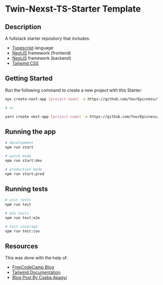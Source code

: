 # Twin-Nexst-TS-Starter Template

## Description

A fullstack starter repository that includes: 
- [Typescript](https://www.typescriptlang.org/docs/) language
- [NextJS](https://nextjs.org/docs/getting-started) framework (frontend)
- [NestJS](https://docs.nestjs.com/) framework (backend)
- [Tailwind CSS](https://tailwindcss.com/docs)

## Getting Started

Run the following command to create a new project with this Starter:

```bash
npx create-next-app [project-name] -e https://github.com/YourEpicness/twin-nexst-ts-starter

# or

yarn create next-app [project-name] -e https://github.com/YourEpicness/twin-nexst-ts-starter
```

## Running the app

```bash
# development
npm run start

# watch mode
npm run start:dev

# production mode
npm run start:prod
```

## Running tests

```bash
# unit tests
npm run test

# e2e tests
npm run test:e2e

# test coverage
npm run test:cov
```

## Resources

This was done with the help of:
- [FreeCodeCamp Blog](https://www.freecodecamp.org/news/how-to-create-a-nextjs-starter-to-easily-bootstrap-a-new-react-app/)
- [Tailwind Documentation](https://tailwindcss.com/docs/guides/nextjs)
- [Blog Post By Csaba Apagyi](https://medium.com/geekculture/nestjs-react-next-js-in-one-mvc-repo-for-rapid-prototyping-faed42a194ca)
